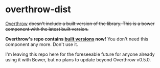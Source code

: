 overthrow-dist
==============

[Overthrow](https://github.com/filamentgroup/overthrow) <del>doesn't include a built version of the library. This is a bower component with the latest built version.</del>

**Overthrow's repo contains [built versions](https://github.com/filamentgroup/Overthrow/tree/master/dist) now!** You don't need this component any more. Don't use it.

I'm leaving this repo here for the foreseeable future for anyone already using it with Bower, but no plans to update beyond Overthrow v0.5.0.

